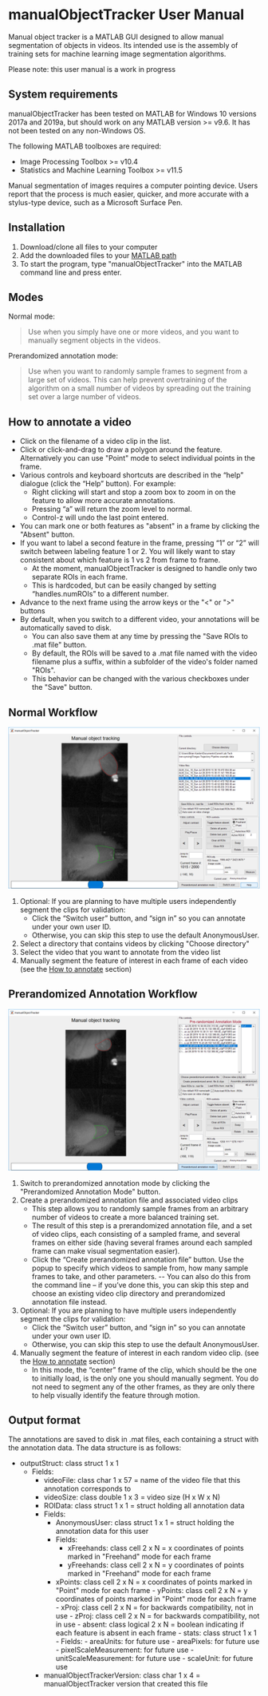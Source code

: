 # manualObjectTracker User Manual
Manual object tracker is a MATLAB GUI designed to allow manual segmentation of objects in videos. Its intended use is the assembly of training sets for machine learning image segmentation algorithms.

Please note: this user manual is a work in progress

## System requirements

manualObjectTracker has been tested on MATLAB for Windows 10 versions 2017a and 2019a, but should work on any MATLAB version >= v9.6. It has not been tested on any non-Windows OS.

The following MATLAB toolboxes are required:
 - Image Processing Toolbox >= v10.4
 - Statistics and Machine Learning Toolbox >= v11.5

Manual segmentation of images requires a computer pointing device. Users report that the process is much easier, quicker, and more accurate with a stylus-type device, such as a Microsoft Surface Pen.

## Installation

1. Download/clone all files to your computer
2. Add the downloaded files to your [MATLAB path](https://www.mathworks.com/help/matlab/matlab_env/what-is-the-matlab-search-path.html)
3. To start the program, type "manualObjectTracker" into the MATLAB command line and press enter.

## Modes
Normal mode:
>Use when you simply have one or more videos, and you want to manually segment objects in the videos.

Prerandomized annotation mode:

> Use when you want to randomly sample frames to segment from a large set of videos. This can help prevent overtraining of the algorithm on a small number of videos by spreading out the training set over a large number of videos.

## How to annotate a video
- Click on the filename of a video clip in the list.
- Click or click-and-drag to draw a polygon around the feature. Alternatively you can use "Point" mode to select individual points in the frame.
- Various controls and keyboard shortcuts are described in the “help” dialogue (click the “Help” button). For example:
  - Right clicking will start and stop a zoom box to zoom in on the feature to allow more accurate annotations.
  - Pressing “a” will return the zoom level to normal.
  - Control-z will undo the last point entered.
- You can mark one or both features as "absent" in a frame by clicking the "Absent" button.
- If you want to label a second feature in the frame, pressing “1” or “2” will switch between labeling feature 1 or 2. You will likely want to stay consistent about which feature is 1 vs 2 from frame to frame.
  - At the moment, manualObjectTracker is designed to handle only two separate ROIs in each frame.
  - This is hardcoded, but can be easily changed by setting “handles.numROIs” to a different number.
- Advance to the next frame using the arrow keys or the "<" or ">" buttons
- By default, when you switch to a different video, your annotations will be automatically saved to disk.
  - You can also save them at any time by pressing the "Save ROIs to .mat file" button.
  - By default, the ROIs will be saved to a .mat file named with the video filename plus a suffix, within a subfolder of the video's folder named "ROIs".
  - This behavior can be changed with the various checkboxes under the "Save" button.

## Normal Workflow
![Normal mode screenshot](NormalMode.png)
1.	Optional: If you are planning to have multiple users independently segment the clips for validation:
    - Click the “Switch user” button, and “sign in” so you can annotate under your own user ID.
    - Otherwise, you can skip this step to use the default AnonymousUser.
2. Select a directory that contains videos by clicking "Choose directory"
3. Select the video that you want to annotate from the video list
4. Manually segment the feature of interest in each frame of each video (see the [How to annotate](#How-to-annotate-a-video) section)

## Prerandomized Annotation Workflow
![Prerandomized annotation mode screenshot](PrerandomizedMode.png)

1. Switch to prerandomized annotation mode by clicking the "Prerandomized Annotation Mode" button.
2. Create a prerandomized annotation file and associated video clips
    - This step allows you to randomly sample frames from an arbitrary number of videos to create a more balanced training set.
    -	The result of this step is a prerandomized annotation file, and a set of video clips, each consisting of a sampled frame, and several frames on either side (having several frames around each sampled frame can make visual segmentation easier).
    -	Click the “Create prerandomized annotation file” button. Use the popup to specify which videos to sample from, how many sample frames to take, and other parameters.
--	You can also do this from the command line – if you’ve done this, you can skip this step and choose an existing video clip directory and prerandomized annotation file instead.
3.	Optional: If you are planning to have multiple users independently segment the clips for validation:
    - Click the “Switch user” button, and “sign in” so you can annotate under your own user ID.
    - Otherwise, you can skip this step to use the default AnonymousUser.
4.	Manually segment the feature of interest in each random video clip. (see the [How to annotate](#How-to-annotate-a-video) section)
    - In this mode, the “center” frame of the clip, which should be the one to initially load, is the only one you should manually segment. You do not need to segment any of the other frames, as they are only there to help visually identify the feature through motion.

## Output format
The annotations are saved to disk in .mat files, each containing a struct with the annotation data. The data structure is as follows:

- outputStruct: class struct 1 x 1
  - Fields:
	- videoFile: class char 1 x 57 = name of the video file that this annotation corresponds to
	- videoSize: class double 1 x 3 = video size (H x W x N)
	- ROIData: class struct 1 x 1 = struct holding all annotation data
	- Fields:
		- AnonymousUser: class struct 1 x 1 = struct holding the annotation data for this user
		- Fields:
			- xFreehands: class cell 2 x N = x coordinates of points marked in "Freehand" mode for each frame
			- yFreehands: class cell 2 x N = y coordinates of points marked in "Freehand" mode for each frame
      - xPoints: class cell 2 x N = x coordinates of points marked in "Point" mode for each frame
			- yPoints: class cell 2 x N = y coordinates of points marked in "Point" mode for each frame
			- xProj: class cell 2 x N = for backwards compatibility, not in use
			- zProj: class cell 2 x N = for backwards compatibility, not in use
			- absent: class logical 2 x N = boolean indicating if each feature is absent in each frame
			- stats: class struct 1 x 1
			- Fields:
				- areaUnits: for future use
				- areaPixels: for future use
				- pixelScaleMeasurement: for future use
				- unitScaleMeasurement: for future use
				- scaleUnit: for future use
	- manualObjectTrackerVersion: class char 1 x 4 = manualObjectTracker version that created this file
